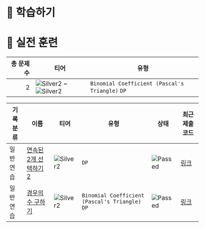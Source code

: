 # 📖 학습하기

# 🥇 실전 훈련
|총 문제 수|티어|유형|
|---:|---|---|
|2|![Silver2][s2] ~ ![Silver2][s2]|`Binomial Coefficient (Pascal's Triangle)` `DP`|

|기록분류|이름|티어|유형|상태|최근 제출 코드|
|---|---|---|---|---|---|
|일반 연습|[연속된 2개 선택하기 2](https://www.codetree.ai/training-field/search/problems/select-2-in-a-row-2)|![Silver2][s2]|`DP`|![Passed][passed]|[링크](https://github.com/crAyCoding/codetree-TILs/blob/main/231129/%EC%97%B0%EC%86%8D%EB%90%9C%202%EA%B0%9C%20%EC%84%A0%ED%83%9D%ED%95%98%EA%B8%B0%202/select-2-in-a-row-2.cpp)|
|일반 연습|[경우의수 구하기](https://www.codetree.ai/training-field/search/problems/find-the-number-of-cases)|![Silver2][s2]|`Binomial Coefficient (Pascal's Triangle)` `DP`|![Passed][passed]|[링크](https://github.com/crAyCoding/codetree-TILs/blob/main/231129/%EA%B2%BD%EC%9A%B0%EC%9D%98%EC%88%98%20%EA%B5%AC%ED%95%98%EA%B8%B0/find-the-number-of-cases.cpp)|










[b5]: https://img.shields.io/badge/Bronze_5-%235D3E31.svg
[b4]: https://img.shields.io/badge/Bronze_4-%235D3E31.svg
[b3]: https://img.shields.io/badge/Bronze_3-%235D3E31.svg
[b2]: https://img.shields.io/badge/Bronze_2-%235D3E31.svg
[b1]: https://img.shields.io/badge/Bronze_1-%235D3E31.svg
[s5]: https://img.shields.io/badge/Silver_5-%23394960.svg
[s4]: https://img.shields.io/badge/Silver_4-%23394960.svg
[s3]: https://img.shields.io/badge/Silver_3-%23394960.svg
[s2]: https://img.shields.io/badge/Silver_2-%23394960.svg
[s1]: https://img.shields.io/badge/Silver_1-%23394960.svg
[g5]: https://img.shields.io/badge/Gold_5-%23FFC433.svg
[g4]: https://img.shields.io/badge/Gold_4-%23FFC433.svg
[g3]: https://img.shields.io/badge/Gold_3-%23FFC433.svg
[g2]: https://img.shields.io/badge/Gold_2-%23FFC433.svg
[g1]: https://img.shields.io/badge/Gold_1-%23FFC433.svg
[p5]: https://img.shields.io/badge/Platinum_5-%2376DDD8.svg
[p4]: https://img.shields.io/badge/Platinum_4-%2376DDD8.svg
[p3]: https://img.shields.io/badge/Platinum_3-%2376DDD8.svg
[p2]: https://img.shields.io/badge/Platinum_2-%2376DDD8.svg
[p1]: https://img.shields.io/badge/Platinum_1-%2376DDD8.svg
[passed]: https://img.shields.io/badge/Passed-%23009D27.svg
[failed]: https://img.shields.io/badge/Failed-%23D24D57.svg
[easy]: https://img.shields.io/badge/쉬움-%235cb85c.svg?for-the-badge
[medium]: https://img.shields.io/badge/보통-%23FFC433.svg?for-the-badge
[hard]: https://img.shields.io/badge/어려움-%23D24D57.svg?for-the-badge